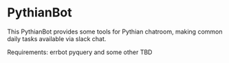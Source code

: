 PythianBot
==========

This PythianBot provides some tools for Pythian chatroom, making common daily tasks available via slack chat.

Requirements:
errbot
pyquery
and some other TBD

